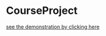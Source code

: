 # CourseProject

[see the demonstration by clicking here](https://emericjcp.github.io/CourseProject/)
